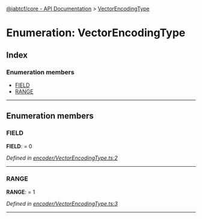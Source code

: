 [@iabtcf/core - API Documentation](../README.md) > [VectorEncodingType](../enums/vectorencodingtype.md)

# Enumeration: VectorEncodingType

## Index

### Enumeration members

* [FIELD](vectorencodingtype.md#field)
* [RANGE](vectorencodingtype.md#range)

---

## Enumeration members

<a id="field"></a>

###  FIELD

**FIELD**:  = 0

*Defined in [encoder/VectorEncodingType.ts:2](https://github.com/chrispaterson/iabtcf-es/blob/42cb912/modules/core/src/encoder/VectorEncodingType.ts#L2)*

___
<a id="range"></a>

###  RANGE

**RANGE**:  = 1

*Defined in [encoder/VectorEncodingType.ts:3](https://github.com/chrispaterson/iabtcf-es/blob/42cb912/modules/core/src/encoder/VectorEncodingType.ts#L3)*

___

